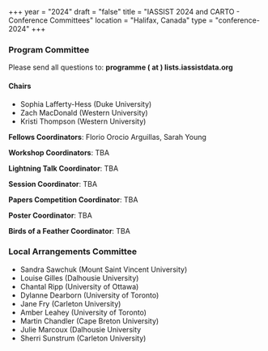 +++
year = "2024"
draft = "false"
title = "IASSIST 2024 and CARTO - Conference Committees"
location = "Halifax, Canada"
type = "conference-2024"
+++

### Program Committee

Please send all questions to: **programme ( at ) lists.iassistdata.org**

#### Chairs

- Sophia Lafferty-Hess (Duke University)
- Zach MacDonald (Western University)
- Kristi Thompson (Western University)

**Fellows Coordinators**: Florio Orocio Arguillas, Sarah Young

**Workshop Coordinators**: TBA

**Lightning Talk Coordinator**: TBA

**Session Coordinator**: TBA

**Papers Competition Coordinator**: TBA

**Poster Coordinator**: TBA

**Birds of a Feather Coordinator**: TBA

### Local Arrangements Committee

- Sandra Sawchuk (Mount Saint Vincent University)
- Louise Gilles (Dalhousie University)
- Chantal Ripp (University of Ottawa)
- Dylanne Dearborn (University of Toronto)
- Jane Fry (Carleton University)
- Amber Leahey (University of Toronto)
- Martin Chandler (Cape Breton University)
- Julie Marcoux (Dalhousie University
- Sherri Sunstrum (Carleton University)

<!--
The Local Arrangements Committee worked with [Concentra Conference Management Services <i class="fas fa-external-link-alt"></i>](https://www.concentra-cms.com/).
-->